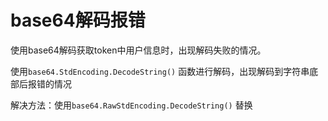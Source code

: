 # base64解码报错

使用base64解码获取token中用户信息时，出现解码失败的情况。

使用`base64.StdEncoding.DecodeString()` 函数进行解码，出现解码到字符串底部后报错的情况

解决方法：使用`base64.RawStdEncoding.DecodeString()` 替换
